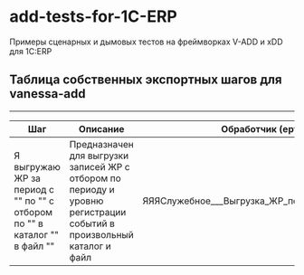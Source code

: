 # add-tests-for-1C-ERP
Примеры сценарных и дымовых тестов на фреймворках V-ADD и xDD для 1C:ERP

<a id="markdown-Таблица собственных экспортных шагов для vanessa-add" name="Таблица собственных экспортных шагов для vanessa-add"></a>
## Таблица собственных экспортных шагов для vanessa-add

-----------------------

|           Шаг            |                                          Описание                                     |                      Обработчик (epf)               |
| -------------------------| ------------------------------------------------------------------------------------- | --------------------------------------------------- |
| Я выгружаю ЖР за период с "" по "" с отбором по "" в каталог "" в файл "" | Предназначен для выгрузки записей ЖР с отбором по периоду и уровню регистрации событий в произвольный каталог и файл | ЯЯЯСлужебное___Выгрузка_ЖР_после_тестирования |
